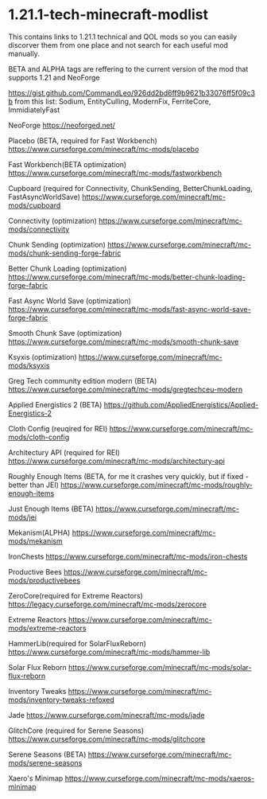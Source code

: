 # 1.21.1-tech-minecraft-modlist
This contains links to 1.21.1 technical and QOL mods so you can easily discorver them from one place and not search for each useful mod manually.

BETA and ALPHA tags are reffering to the current version of the mod that supports 1.21 and NeoForge

https://gist.github.com/CommandLeo/926dd2bd6ff9b9621b33076ff5f09c3b from this list: Sodium, EntityCulling, ModernFix, FerriteCore, ImmidiatelyFast

NeoForge https://neoforged.net/

Placebo (BETA, required for Fast Workbench) https://www.curseforge.com/minecraft/mc-mods/placebo

Fast Workbench(BETA optimization) https://www.curseforge.com/minecraft/mc-mods/fastworkbench

Cupboard (required for Connectivity, ChunkSending, BetterChunkLoading, FastAsyncWorldSave) https://www.curseforge.com/minecraft/mc-mods/cupboard

Connectivity (optimization) https://www.curseforge.com/minecraft/mc-mods/connectivity

Chunk Sending (optimization) https://www.curseforge.com/minecraft/mc-mods/chunk-sending-forge-fabric

Better Chunk Loading (optimization) https://www.curseforge.com/minecraft/mc-mods/better-chunk-loading-forge-fabric

Fast Async World Save (optimization) https://www.curseforge.com/minecraft/mc-mods/fast-async-world-save-forge-fabric

Smooth Chunk Save (optimization) https://www.curseforge.com/minecraft/mc-mods/smooth-chunk-save

Ksyxis (optimization) https://www.curseforge.com/minecraft/mc-mods/ksyxis

Greg Tech community edition modern (BETA) https://www.curseforge.com/minecraft/mc-mods/gregtechceu-modern

Applied Energistics 2 (BETA) https://github.com/AppliedEnergistics/Applied-Energistics-2

Cloth Config (reuqired for REI) https://www.curseforge.com/minecraft/mc-mods/cloth-config

Architectury API (required for REI) https://www.curseforge.com/minecraft/mc-mods/architectury-api

Roughly Enough Items (BETA, for me it crashes very quickly, but if fixed - better than JEI) https://www.curseforge.com/minecraft/mc-mods/roughly-enough-items

Just Enough Items (BETA) https://www.curseforge.com/minecraft/mc-mods/jei

Mekanism(ALPHA) https://www.curseforge.com/minecraft/mc-mods/mekanism

IronChests https://www.curseforge.com/minecraft/mc-mods/iron-chests

Productive Bees https://www.curseforge.com/minecraft/mc-mods/productivebees

ZeroCore(required for Extreme Reactors) https://legacy.curseforge.com/minecraft/mc-mods/zerocore

Extreme Reactors https://www.curseforge.com/minecraft/mc-mods/extreme-reactors

HammerLib(required for SolarFluxReborn) https://www.curseforge.com/minecraft/mc-mods/hammer-lib

Solar Flux Reborn https://www.curseforge.com/minecraft/mc-mods/solar-flux-reborn

Inventory Tweaks https://www.curseforge.com/minecraft/mc-mods/inventory-tweaks-refoxed

Jade https://www.curseforge.com/minecraft/mc-mods/jade

GlitchCore (required for Serene Seasons) https://www.curseforge.com/minecraft/mc-mods/glitchcore

Serene Seasons (BETA) https://www.curseforge.com/minecraft/mc-mods/serene-seasons

Xaero's Minimap https://www.curseforge.com/minecraft/mc-mods/xaeros-minimap
